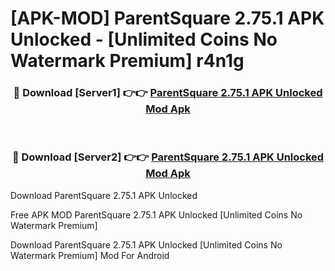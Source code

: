 # [APK-MOD] ParentSquare 2.75.1 APK Unlocked - [Unlimited Coins No Watermark Premium] r4n1g



<div align="center">
<h3>🔴 Download [Server1] 👉👉 <a href="https://momento.my/?title=ParentSquare_2.75.1_APK_Unlocked">ParentSquare 2.75.1 APK Unlocked Mod Apk</a></h3><br>

<h3>🔴 Download [Server2] 👉👉 <a href="https://momento.my/?title=ParentSquare_2.75.1_APK_Unlocked">ParentSquare 2.75.1 APK Unlocked Mod Apk</a></h3>
</div>



Download ParentSquare 2.75.1 APK Unlocked 

Free APK MOD ParentSquare 2.75.1 APK Unlocked [Unlimited Coins No Watermark Premium]

Download ParentSquare 2.75.1 APK Unlocked [Unlimited Coins No Watermark Premium] Mod For Android
